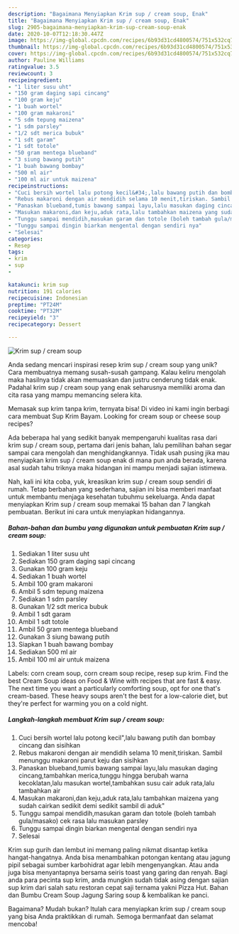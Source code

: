 ```yaml
---
description: "Bagaimana Menyiapkan Krim sup / cream soup, Enak"
title: "Bagaimana Menyiapkan Krim sup / cream soup, Enak"
slug: 2905-bagaimana-menyiapkan-krim-sup-cream-soup-enak
date: 2020-10-07T12:18:30.447Z
image: https://img-global.cpcdn.com/recipes/6b93d31cd4800574/751x532cq70/krim-sup-cream-soup-foto-resep-utama.jpg
thumbnail: https://img-global.cpcdn.com/recipes/6b93d31cd4800574/751x532cq70/krim-sup-cream-soup-foto-resep-utama.jpg
cover: https://img-global.cpcdn.com/recipes/6b93d31cd4800574/751x532cq70/krim-sup-cream-soup-foto-resep-utama.jpg
author: Pauline Williams
ratingvalue: 3.5
reviewcount: 3
recipeingredient:
- "1 liter susu uht"
- "150 gram daging sapi cincang"
- "100 gram keju"
- "1 buah wortel"
- "100 gram makaroni"
- "5 sdm tepung maizena"
- "1 sdm parsley"
- "1/2 sdt merica bubuk"
- "1 sdt garam"
- "1 sdt totole"
- "50 gram mentega blueband"
- "3 siung bawang putih"
- "1 buah bawang bombay"
- "500 ml air"
- "100 ml air untuk maizena"
recipeinstructions:
- "Cuci bersih wortel lalu potong kecil&#34;,lalu bawang putih dan bombay cincang dan sisihkan"
- "Rebus makaroni dengan air mendidih selama 10 menit,tiriskan. Sambil menunggu makaroni parut keju dan sisihkan"
- "Panaskan blueband,tumis bawang sampai layu,lalu masukan daging cincang,tambahkan merica,tunggu hingga berubah warna kecoklatan,lalu masukan wortel,tambahkan susu cair aduk rata,lalu tambahkan air"
- "Masukan makaroni,dan keju,aduk rata,lalu tambahkan maizena yang sudah cairkan sedikit demi sedikit sambil di aduk&#34;"
- "Tunggu sampai mendidih,masukan garam dan totole (boleh tambah gula/masako) cek rasa lalu masukan parsley"
- "Tunggu sampai dingin biarkan mengental dengan sendiri nya"
- "Selesai"
categories:
- Resep
tags:
- krim
- sup
- 

katakunci: krim sup  
nutrition: 191 calories
recipecuisine: Indonesian
preptime: "PT24M"
cooktime: "PT32M"
recipeyield: "3"
recipecategory: Dessert

---
```



![Krim sup / cream soup](https://img-global.cpcdn.com/recipes/6b93d31cd4800574/751x532cq70/krim-sup-cream-soup-foto-resep-utama.jpg)

Anda sedang mencari inspirasi resep krim sup / cream soup yang unik? Cara membuatnya memang susah-susah gampang. Kalau keliru mengolah maka hasilnya tidak akan memuaskan dan justru cenderung tidak enak. Padahal krim sup / cream soup yang enak seharusnya memiliki aroma dan cita rasa yang mampu memancing selera kita.

Memasak sup krim tanpa krim, ternyata bisa! Di video ini kami ingin berbagi cara membuat Sup Krim Bayam. Looking for cream soup or cheese soup recipes?

Ada beberapa hal yang sedikit banyak mempengaruhi kualitas rasa dari krim sup / cream soup, pertama dari jenis bahan, lalu pemilihan bahan segar sampai cara mengolah dan menghidangkannya. Tidak usah pusing jika mau menyiapkan krim sup / cream soup enak di mana pun anda berada, karena asal sudah tahu triknya maka hidangan ini mampu menjadi sajian istimewa.


Nah, kali ini kita coba, yuk, kreasikan krim sup / cream soup sendiri di rumah. Tetap berbahan yang sederhana, sajian ini bisa memberi manfaat untuk membantu menjaga kesehatan tubuhmu sekeluarga. Anda dapat menyiapkan Krim sup / cream soup memakai 15 bahan dan 7 langkah pembuatan. Berikut ini cara untuk menyiapkan hidangannya.

<!--inarticleads1-->

##### Bahan-bahan dan bumbu yang digunakan untuk pembuatan Krim sup / cream soup:

1. Sediakan 1 liter susu uht
1. Sediakan 150 gram daging sapi cincang
1. Gunakan 100 gram keju
1. Sediakan 1 buah wortel
1. Ambil 100 gram makaroni
1. Ambil 5 sdm tepung maizena
1. Sediakan 1 sdm parsley
1. Gunakan 1/2 sdt merica bubuk
1. Ambil 1 sdt garam
1. Ambil 1 sdt totole
1. Ambil 50 gram mentega blueband
1. Gunakan 3 siung bawang putih
1. Siapkan 1 buah bawang bombay
1. Sediakan 500 ml air
1. Ambil 100 ml air untuk maizena


Labels: corn cream soup, corn cream soup recipe, resep sup krim. Find the best Cream Soup ideas on Food &amp; Wine with recipes that are fast &amp; easy. The next time you want a particularly comforting soup, opt for one that&#39;s cream-based. These heavy soups aren&#39;t the best for a low-calorie diet, but they&#39;re perfect for warming you on a cold night. 

<!--inarticleads2-->

##### Langkah-langkah membuat Krim sup / cream soup:

1. Cuci bersih wortel lalu potong kecil&#34;,lalu bawang putih dan bombay cincang dan sisihkan
1. Rebus makaroni dengan air mendidih selama 10 menit,tiriskan. Sambil menunggu makaroni parut keju dan sisihkan
1. Panaskan blueband,tumis bawang sampai layu,lalu masukan daging cincang,tambahkan merica,tunggu hingga berubah warna kecoklatan,lalu masukan wortel,tambahkan susu cair aduk rata,lalu tambahkan air
1. Masukan makaroni,dan keju,aduk rata,lalu tambahkan maizena yang sudah cairkan sedikit demi sedikit sambil di aduk&#34;
1. Tunggu sampai mendidih,masukan garam dan totole (boleh tambah gula/masako) cek rasa lalu masukan parsley
1. Tunggu sampai dingin biarkan mengental dengan sendiri nya
1. Selesai


Krim sup gurih dan lembut ini memang paling nikmat disantap ketika hangat-hangatnya. Anda bisa menambahkan potongan kentang atau jagung pipil sebagai sumber karbohidrat agar lebih mengenyangkan. Atau anda juga bisa menyantapnya bersama seiris toast yang garing dan renyah. Bagi anda para pecinta sup krim, anda mungkin sudah tidak asing dengan sajian sup krim dari salah satu restoran cepat saji ternama yakni Pizza Hut. Bahan dan Bumbu Cream Soup Jagung Saring soup &amp; kembalikan ke panci. 

Bagaimana? Mudah bukan? Itulah cara menyiapkan krim sup / cream soup yang bisa Anda praktikkan di rumah. Semoga bermanfaat dan selamat mencoba!

